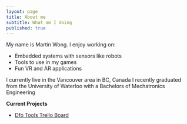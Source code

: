 ```yaml
---
layout: page
title: About me
subtitle: What am I doing
published: true
---
```


My name is Martin Wong. I enjoy working on:

- Embedded systems with sensors like robots
- Tools to use in my games
- Fun VR and AR applications


I currently live in the Vancouver area in BC, Canada
I recently graduated from the University of Waterloo with a Bachelors of Mechatronics Engineering

**Current Projects**

- [Dfo Tools Trello Board](https://trello.com/b/4eA1fTO2/dfo-tools-site)
